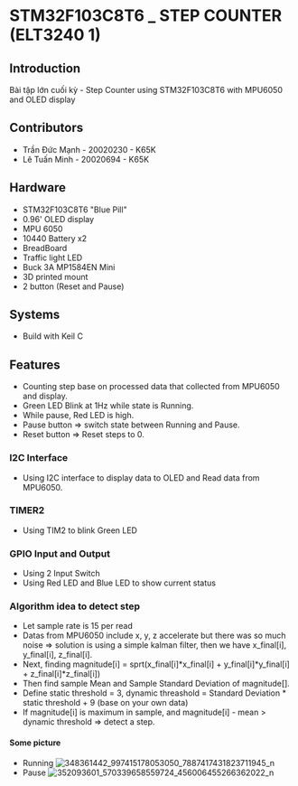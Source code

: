 # STM32F103C8T6 _ STEP COUNTER (ELT3240 1)
## Introduction
Bài tập lớn cuối kỳ - Step Counter using STM32F103C8T6 with MPU6050 and OLED display 

## Contributors
- Trần Đức Mạnh - 20020230 - K65K
- Lê Tuấn Minh  - 20020694 - K65K

## Hardware 
- STM32F103C8T6 "Blue Pill" 
- 0.96' OLED display 
- MPU 6050
- 10440 Battery x2
- BreadBoard
- Traffic light LED
- Buck 3A MP1584EN Mini
- 3D printed mount
- 2 button (Reset and Pause)

## Systems
- Build with Keil C

## Features
- Counting step base on processed data that collected from MPU6050 and display.
- Green LED Blink at 1Hz while state is Running.
- While pause, Red LED is high.
- Pause button => switch state between Running and Pause.
- Reset button => Reset steps to 0.

### I2C Interface
- Using I2C interface to display data to OLED and Read data from MPU6050.

### TIMER2
- Using TIM2 to blink Green LED 

### GPIO Input and Output
- Using 2 Input Switch
- Using Red LED and Blue LED to show current status

### Algorithm idea to detect step
- Let sample rate is 15 per read
- Datas from MPU6050 include x, y, z accelerate but there was so much noise 
=> solution is using a simple kalman filter, then we have x_final[i], y_final[i], z_final[i].
- Next, finding magnitude[i] = sprt(x_final[i]*x_final[i] + y_final[i]*y_final[i] + z_final[i]*z_final[i])
- Then find sample Mean and Sample Standard Deviation of magnitude[].
- Define static threshold = 3, dynamic threashold = Standard Deviation * static threshold + 9 (base on your own data)
- If magnitude[i] is maximum in sample, and magnitude[i] - mean > dynamic threshold => detect a step.

#### Some picture
- Running 
![348361442_997415178053050_7887417431823711945_n](https://github.com/manhkamui0502/stm32_stepcounter/assets/92159614/2f94f4f7-a22e-43fa-a4a7-d6d4ce855f4e)
- Pause
![352093601_570339658559724_456006455266362022_n](https://github.com/manhkamui0502/stm32_stepcounter/assets/92159614/73493aa4-2d46-4c64-8ff7-8e210a821da4)
